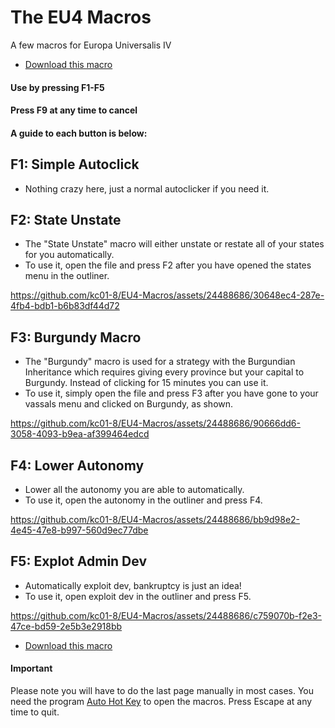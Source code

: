 # The EU4 Macros
A few macros for Europa Universalis IV

- [Download this macro](https://github.com/kc01-8/EU4-Macros/releases/download/macro/EU4.ahk)

#### Use by pressing F1-F5
#### Press F9 at any time to cancel
#### A guide to each button is below:

## F1: Simple Autoclick
- Nothing crazy here, just a normal autoclicker if you need it.

## F2: State Unstate
- The "State Unstate" macro will either unstate or restate all of your states for you automatically.
- To use it, open the file and press F2 after you have opened the states menu in the outliner.


https://github.com/kc01-8/EU4-Macros/assets/24488686/30648ec4-287e-4fb4-bdb1-b6b83df44d72



## F3: Burgundy Macro
- The "Burgundy" macro is used for a strategy with the Burgundian Inheritance which requires giving every province but your capital to Burgundy. Instead of clicking for 15 minutes you can use it.
- To use it, simply open the file and press F3 after you have gone to your vassals menu and clicked on Burgundy, as shown.


https://github.com/kc01-8/EU4-Macros/assets/24488686/90666dd6-3058-4093-b9ea-af399464edcd



## F4: Lower Autonomy
- Lower all the autonomy you are able to automatically.
- To use it, open the autonomy in the outliner and press F4.


https://github.com/kc01-8/EU4-Macros/assets/24488686/bb9d98e2-4e45-47e8-b997-560d9ec77dbe




## F5: Explot Admin Dev
- Automatically exploit dev, bankruptcy is just an idea!
- To use it, open exploit dev in the outliner and press F5.


https://github.com/kc01-8/EU4-Macros/assets/24488686/c759070b-f2e3-47ce-bd59-2e5b3e2918bb




- [Download this macro](https://github.com/kc01-8/EU4-Macros/releases/download/macro/EU4.ahk)

#### Important
Please note you will have to do the last page manually in most cases.
You need the program [Auto Hot Key](https://github.com/AutoHotkey/AutoHotkey/releases) to open the macros.
Press Escape at any time to quit.
